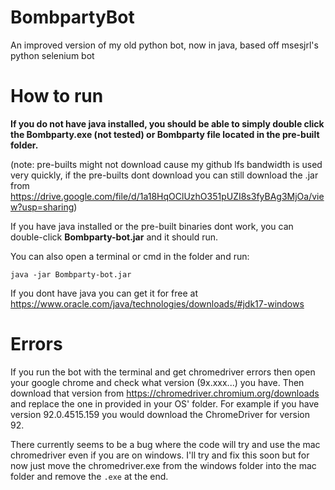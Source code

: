 # BombpartyBot
An improved version of my old python bot, now in java, based off msesjrl's python selenium bot

# How to run
**If you do not have java installed, you should be able to simply double click the Bombparty.exe (not tested) or Bombparty file located in the pre-built folder.**

(note: pre-builts might not download cause my github lfs bandwidth is used very quickly, if the pre-builts dont download you can still download the .jar from https://drive.google.com/file/d/1a18HqOClUzhO351pUZI8s3fyBAg3MjOa/view?usp=sharing)

If you have java installed or the pre-built binaries dont work, you can double-click **Bombparty-bot.jar** and it should run.

You can also open a terminal or cmd in the folder and run:
```
java -jar Bombparty-bot.jar
```

If you dont have java you can get it for free at https://www.oracle.com/java/technologies/downloads/#jdk17-windows

# Errors
If you run the bot with the terminal and get chromedriver errors then open your google chrome and check what version (9x.xxx...) you have. Then download that version from https://chromedriver.chromium.org/downloads and replace the one in provided in your OS' folder. For example if you have version 92.0.4515.159 you would download the ChromeDriver for version 92.

There currently seems to be a bug where the code will try and use the mac chromedriver even if you are on windows. I'll try and fix this soon but for now just move the chromedriver.exe from the windows folder into the mac folder and remove the `.exe` at the end.

